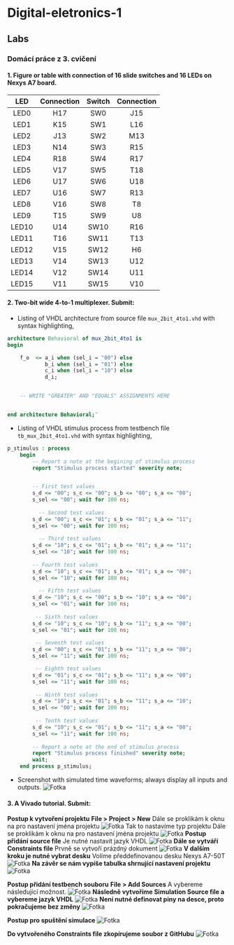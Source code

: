 # Digital-eletronics-1

## Labs

### Domácí práce z 3. cvičení

#### 1. Figure or table with connection of 16 slide switches and 16 LEDs on Nexys A7 board.

| **LED** | **Connection** | **Switch** | **Connection** | 
| :-: | :-: | :-: | :-: |
| LED0 | H17 | SW0 | J15 |
| LED1 | K15 | SW1 | L16 |
| LED2 | J13 | SW2 | M13 |
| LED3 | N14 | SW3 | R15 |
| LED4 | R18 | SW4 | R17 |
| LED5 | V17 | SW5 | T18 |
| LED6 | U17 | SW6 | U18 |
| LED7 | U16 | SW7 | R13 |
| LED8 | V16 | SW8 | T8 |
| LED9 | T15 | SW9 | U8 |
| LED10 | U14 | SW10 | R16 |
| LED11 | T16 | SW11 | T13 |
| LED12 | V15 | SW12 | H6 |
| LED13 | V14 | SW13 | U12 |
| LED14 | V12 | SW14 | U11 |
| LED15 | V11 | SW15 | V10 |

#### 2. Two-bit wide 4-to-1 multiplexer. Submit:

* Listing of VHDL architecture from source file `mux_2bit_4to1.vhd` with syntax highlighting,

```vhdl
architecture Behavioral of mux_2bit_4to1 is
begin

    f_o  <= a_i when (sel_i = "00") else 
            b_i when (sel_i = "01") else
            c_i when (sel_i = "10") else
            d_i;


    -- WRITE "GREATER" AND "EQUALS" ASSIGNMENTS HERE


end architecture Behavioral;¨
```
* Listing of VHDL stimulus process from testbench file `tb_mux_2bit_4to1.vhd` with syntax highlighting,

```vhdl
p_stimulus : process
    begin
        -- Report a note at the begining of stimulus process
        report "Stimulus process started" severity note;


        -- First test values
        s_d <= "00"; s_c <= "00"; s_b <= "00"; s_a <= "00";
        s_sel <= "00"; wait for 100 ns;
        
          -- Second test values
        s_d <= "00"; s_c <= "01"; s_b <= "01"; s_a <= "11";
        s_sel <= "00"; wait for 100 ns;
        
          -- Third test values
        s_d <= "10"; s_c <= "01"; s_b <= "01"; s_a <= "11";
        s_sel <= "10"; wait for 100 ns;
      
        -- Fourth test values
        s_d <= "10"; s_c <= "01"; s_b <= "01"; s_a <= "00";
        s_sel <= "10"; wait for 100 ns;
        
          -- Fifth test values
        s_d <= "10"; s_c <= "00"; s_b <= "10"; s_a <= "00";
        s_sel <= "01"; wait for 100 ns;
        
         -- Sixth test values
        s_d <= "10"; s_c <= "10"; s_b <= "11"; s_a <= "00";
        s_sel <= "01"; wait for 100 ns;
        
         -- Seventh test values
        s_d <= "00"; s_c <= "01"; s_b <= "11"; s_a <= "00";
        s_sel <= "11"; wait for 100 ns;

         -- Eighth test values
        s_d <= "01"; s_c <= "01"; s_b <= "11"; s_a <= "00";
        s_sel <= "11"; wait for 100 ns;
        
         -- Ninth test values
        s_d <= "10"; s_c <= "01"; s_b <= "11"; s_a <= "10";
        s_sel <= "00"; wait for 100 ns;
        
         -- Tenth test values
        s_d <= "10"; s_c <= "01"; s_b <= "11"; s_a <= "00";
        s_sel <= "11"; wait for 100 ns;
        
        -- Report a note at the end of stimulus process
        report "Stimulus process finished" severity note;
        wait;
    end process p_stimulus;
```
* Screenshot with simulated time waveforms; always display all inputs and outputs.
![Fotka](DE1_obr.png)

#### 3. A Vivado tutorial. Submit:
**Postup k vytvoření projektu**
**File > Project > New**
Dále se proklikám k oknu na pro nastavení jména projektu
![Fotka](DE1_Tutorial/obr1.png)
Tak to nastavíme typ projektu
Dále se proklikám k oknu na pro nastavení jména projektu
![Fotka](DE1_Tutorial/obr2.png)
**Postup přidání source file**
Je nutné nastavit jazyk VHDL
![Fotka](DE1_Tutorial/obr3.png)
**Dále se vytváří Constraints file**
Prvně se vytvoří prázdný dokument
![Fotka](DE1_Tutorial/obr4.png)
**V dalším kroku je nutné vybrat desku**
Volíme předdefinovanou desku Nexys A7-50T
![Fotka](DE1_Tutorial/obr5.png)
**Na závěr se nám vypíše tabulka shrnující nastavení projektu**
![Fotka](DE1_Tutorial/obr6.png)

**Postup přidání testbench souboru**
**File > Add Sources**
A vybereme následující možnost.
![Fotka](DE1_Tutorial/obr7.png)
**Následně vytvoříme Simulation Source file a vybereme jazyk VHDL**
![Fotka](DE1_Tutorial/obr8.png)
**Není nutné definovat piny na desce, proto pokračujeme bez změny**
![Fotka](DE1_Tutorial/obr9.png)

**Postup pro spuštění simulace**
![Fotka](DE1_Tutorial/obr10.png)

**Do vytvořeného Constraints file zkopírujeme soubor z GitHubu**
![Fotka](DE1_Tutorial/obr11.png)
